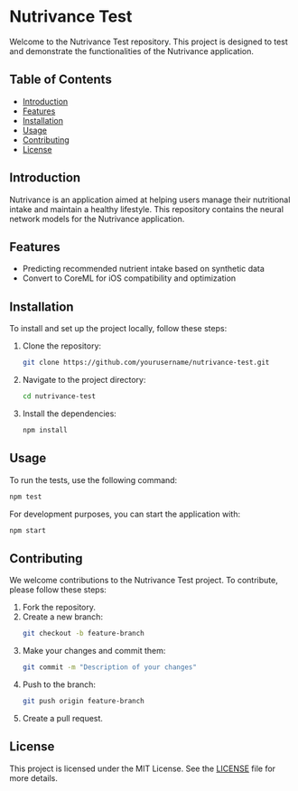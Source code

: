 # Nutrivance Test

Welcome to the Nutrivance Test repository. This project is designed to test and demonstrate the functionalities of the Nutrivance application.

## Table of Contents

- [Introduction](#introduction)
- [Features](#features)
- [Installation](#installation)
- [Usage](#usage)
- [Contributing](#contributing)
- [License](#license)

## Introduction

Nutrivance is an application aimed at helping users manage their nutritional intake and maintain a healthy lifestyle. This repository contains the neural network models for the Nutrivance application.

## Features

- Predicting recommended nutrient intake based on synthetic data
- Convert to CoreML for iOS compatibility and optimization

## Installation

To install and set up the project locally, follow these steps:

1. Clone the repository:
    ```bash
    git clone https://github.com/yourusername/nutrivance-test.git
    ```
2. Navigate to the project directory:
    ```bash
    cd nutrivance-test
    ```
3. Install the dependencies:
    ```bash
    npm install
    ```

## Usage

To run the tests, use the following command:
```bash
npm test
```

For development purposes, you can start the application with:
```bash
npm start
```

## Contributing

We welcome contributions to the Nutrivance Test project. To contribute, please follow these steps:

1. Fork the repository.
2. Create a new branch:
    ```bash
    git checkout -b feature-branch
    ```
3. Make your changes and commit them:
    ```bash
    git commit -m "Description of your changes"
    ```
4. Push to the branch:
    ```bash
    git push origin feature-branch
    ```
5. Create a pull request.

## License

This project is licensed under the MIT License. See the [LICENSE](LICENSE) file for more details.